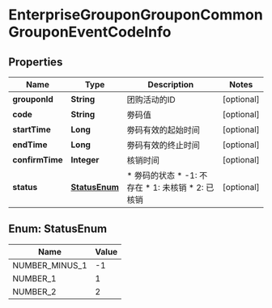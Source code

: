 # EnterpriseGrouponGrouponCommonGrouponEventCodeInfo

## Properties
Name | Type | Description | Notes
------------ | ------------- | ------------- | -------------
**grouponId** | **String** | 团购活动的ID |  [optional]
**code** | **String** | 劵码值 |  [optional]
**startTime** | **Long** | 劵码有效的起始时间 |  [optional]
**endTime** | **Long** | 劵码有效的终止时间 |  [optional]
**confirmTime** | **Integer** | 核销时间 |  [optional]
**status** | [**StatusEnum**](#StatusEnum) | * 劵码的状态   * -1: 不存在   * 1: 未核销   * 2: 已核销  |  [optional]

<a name="StatusEnum"></a>
## Enum: StatusEnum
Name | Value
---- | -----
NUMBER_MINUS_1 | -1
NUMBER_1 | 1
NUMBER_2 | 2
